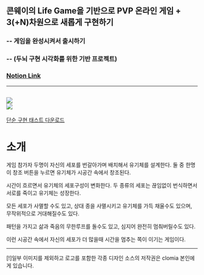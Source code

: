 ## 콘웨이의 Life Game을 기반으로 PVP 온라인 게임 + 3(+N)차원으로 새롭게 구현하기  
### -- 게임을 완성시켜서 출시하기
### -- (두뇌 구현 시각화를 위한 기반 프로젝트)  
### [Notion Link](https://www.notion.so/LifeGame-326024ece4404f18b527259659b58c6c)
---
![](client/core/artifacts/source/undeveloped_screen.jpg)  
![](media/env.jpg)
------------
[단순 구현 태스트 다운로드](https://docs.google.com/uc?export=download&id=1QSwfwIYjNlPEsti7kwV-w7P07m3XDSEs)

# 소개  
게임 참가자 두명이 자신의 세포를 번갈아가며 배치해서 유기체를 설계한다. 둘 중 한명이 창조 버튼을 누르면 유기체가 시공간 속에서 창조된다.  

시간이 흐르면서 유기체의 세포구성이 변화한다. 두 종류의 세포는 끊임없이 번식하면서 서로를 죽이고 유기체는 성장한다.  

모든 세포가 사멸할 수도 있고, 상대 종을 사멸시키고 유기체를 가득 채울수도 있으며, 무작위적으로 거대해질수도 있다.  
 
패턴을 가지고 삶과 죽음의 무한루프를 돌수도 있고, 심지어 완전히 멈춰버릴수도 있다.  

이런 시공간 속에서 자신의 세포가 더 많을때 시간을 멈추는 쪽이 이기는 게임이다.  
 
-----------
[!]일부 이미지를 제외하고 로고를 포함한 각종 디자인 소스의 저작권은 clomia 본인에게 있습니다.